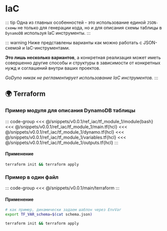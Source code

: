 # IaC
::: tip
Одна из главных особенностей - это использование единой `JSON-схемы` не только для генерации кода, но и для описания схемы таблицы в `DynamoDB` используя IaC инструменты.
:::

::: warning
Ниже представлены варианты как можно работать с JSON-схемой и IaC-инструментами.

**Это лишь несколько вариантов**, а конкретная реализация может иметь совершенно другие способы и структуры в зависимости от конкретных нужд и соглашений внутри ваших проектов.

_GoDyno никак не регламентирует использование IaC инструментов._
:::

## 🌍 Terraform
### Пример модуля для описания DynamoDB таблицы
::: code-group
<<< @/snippets/v0.0.1/ref_iac/tf_module_1/module{bash}
<<< @/snippets/v0.0.1/ref_iac/tf_module_1/main.tf{hcl}
<<< @/snippets/v0.0.1/ref_iac/tf_module_1/dynamo.tf{hcl}
<<< @/snippets/v0.0.1/ref_iac/tf_module_1/variables.tf{hcl}
<<< @/snippets/v0.0.1/ref_iac/tf_module_1/outputs.tf{hcl}
:::

#### Применение
```bash
terraform init && terraform apply
```

### Пример в один файл
::: code-group
<<< @/snippets/v0.0.1/main/terraform
:::

#### Применение
```bash
# как пример, динамически задаем шаблон через EnvVar
export TF_VAR_schema=$(cat schema.json)

terraform init && terraform apply
```
